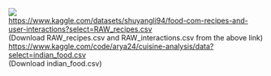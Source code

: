 ![](https://i.ibb.co/hRVhcMY/Logo.png)
<br>
https://www.kaggle.com/datasets/shuyangli94/food-com-recipes-and-user-interactions?select=RAW_recipes.csv <br>
(Download RAW_recipes.csv and RAW_interactions.csv from the above link)<br>
https://www.kaggle.com/code/arya24/cuisine-analysis/data?select=indian_food.csv<br>
(Download indian_food.csv)<br>
